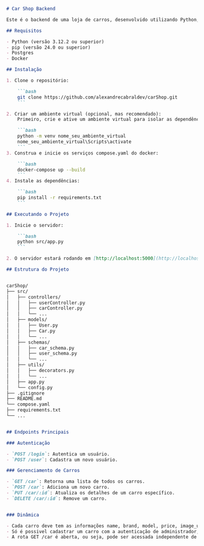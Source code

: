 ```markdown
# Car Shop Backend

Este é o backend de uma loja de carros, desenvolvido utilizando Python, Flask e Postgres. O projeto fornece APIs para autenticação, gerenciamento de carros e outras funcionalidades necessárias para a loja.

## Requisitos

- Python (versão 3.12.2 ou superior)
- pip (versão 24.0 ou superior)
- Postgres
- Docker

## Instalação

1. Clone o repositório:

    ```bash
    git clone https://github.com/alexandrecabraldev/carShop.git
    ```

2. Criar um ambiente virtual (opcional, mas recomendado):
    Primeiro, crie e ative um ambiente virtual para isolar as dependências do seu projeto:

    ```bash
    python -m venv nome_seu_ambiente_virtual
    nome_seu_ambiente_virtual\Scripts\activate
    ```
3. Construa e inicie os serviços compose.yaml do docker:

    ```bash
    docker-compose up --build
    ```
4. Instale as dependências:

    ```bash
    pip install -r requirements.txt
    ```

## Executando o Projeto

1. Inicie o servidor:

    ```bash
    python src/app.py
    ```

2. O servidor estará rodando em [http://localhost:5000](http://localhost:5000).

## Estrutura do Projeto


carShop/
├── src/
│   ├── controllers/
│   │   ├── userController.py
│   │   ├── carController.py
│   │   └── ...
│   ├── models/
│   │   ├── User.py
│   │   ├── Car.py
│   │   └── ...
│   ├── schemas/
│   │   ├── car_schema.py
│   │   ├── user_schema.py
│   │   └── ...
│   ├── utils/
│   │   ├── decorators.py
│   │   └── ...
│   ├── app.py
│   └── config.py
├── .gitignore
├── README.md
└── compose.yaml
├── requirements.txt
└── ...


## Endpoints Principais

### Autenticação

- `POST /login`: Autentica um usuário.
- `POST /user`: Cadastra um novo usuário.

### Gerenciamento de Carros

- `GET /car`: Retorna uma lista de todos os carros.
- `POST /car`: Adiciona um novo carro.
- `PUT /car/:id`: Atualiza os detalhes de um carro específico.
- `DELETE /car/:id`: Remove um carro.


### Dinâmica

- Cada carro deve tem as informações name, brand, model, price, image_url.
- Só é possivel cadastrar um carro com a autenticação de administrador, assim como atualizar e deletar.
- A rota GET /car é aberta, ou seja, pode ser acessada independente de autenticação.
